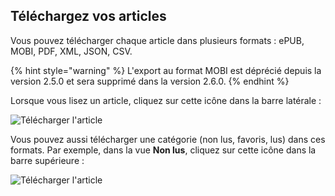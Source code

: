 
Téléchargez vos articles
------------------------

Vous pouvez télécharger chaque article dans plusieurs formats : ePUB,
MOBI, PDF, XML, JSON, CSV.

{% hint style="warning" %}
L'export au format MOBI est déprécié depuis la version 2.5.0 et sera supprimé
dans la version 2.6.0.
{% endhint %}

Lorsque vous lisez un article, cliquez sur cette icône dans la barre
latérale :

![Télécharger l'article](../../../img/user/download_article.png)

Vous pouvez aussi télécharger une catégorie (non lus, favoris, lus) dans
ces formats. Par exemple, dans la vue **Non lus**, cliquez sur cette
icône dans la barre supérieure :

![Télécharger l'article](../../../img/user/download_articles.png)
